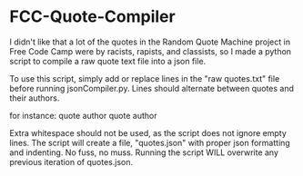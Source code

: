 # FCC-Quote-Compiler
I didn't like that a lot of the quotes in the Random Quote Machine project in Free Code Camp were by racists, rapists, and classists, so I made a python script to compile a raw quote text file into a json file.

To use this script, simply add or replace lines in the "raw quotes.txt" file before running jsonCompiler.py. Lines should alternate between quotes and their authors.

for instance:
quote
author
quote
author

Extra whitespace should not be used, as the script does not ignore empty lines. The script will create a file, "quotes.json" with proper json formatting and indenting. No fuss, no muss. Running the script WILL overwrite any previous iteration of quotes.json.
